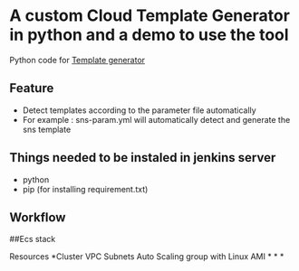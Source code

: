 # A custom Cloud Template Generator in python and a demo to use the tool
 Python code for [Template generator](https://pages.github.com/)
 
 ## Feature
 
 * Detect templates according to the parameter file automatically
 * For example : sns-param.yml will automatically detect and generate the sns template

## Things needed to be instaled in jenkins server

* python 
* pip (for installing requirement.txt)

## Workflow

##Ecs stack 

Resources 
*Cluster
VPC
Subnets
Auto Scaling group with Linux AMI
*
*
*


 
 
